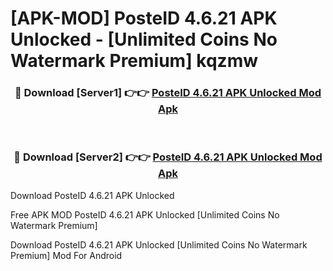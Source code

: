 # [APK-MOD] PosteID 4.6.21 APK Unlocked - [Unlimited Coins No Watermark Premium] kqzmw



<div align="center">
<h3>🔴 Download [Server1] 👉👉 <a href="https://momento.my/?title=PosteID_4.6.21_APK_Unlocked">PosteID 4.6.21 APK Unlocked Mod Apk</a></h3><br>

<h3>🔴 Download [Server2] 👉👉 <a href="https://momento.my/?title=PosteID_4.6.21_APK_Unlocked">PosteID 4.6.21 APK Unlocked Mod Apk</a></h3>
</div>



Download PosteID 4.6.21 APK Unlocked 

Free APK MOD PosteID 4.6.21 APK Unlocked [Unlimited Coins No Watermark Premium]

Download PosteID 4.6.21 APK Unlocked [Unlimited Coins No Watermark Premium] Mod For Android
